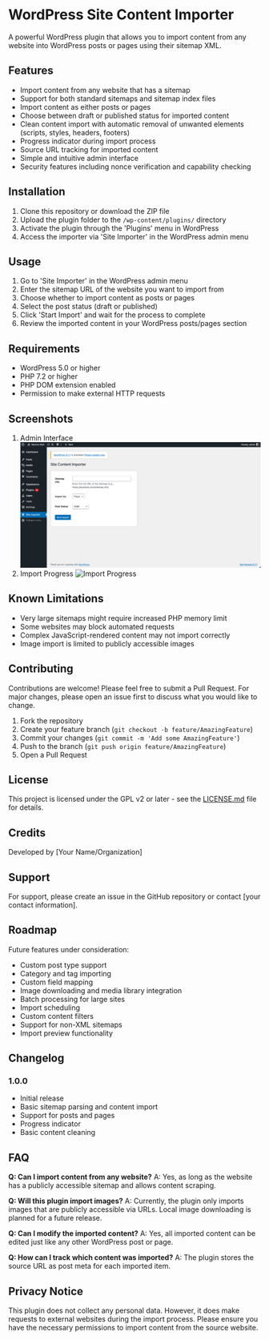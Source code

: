 # WordPress Site Content Importer

A powerful WordPress plugin that allows you to import content from any website into WordPress posts or pages using their sitemap XML.

## Features

- Import content from any website that has a sitemap
- Support for both standard sitemaps and sitemap index files
- Import content as either posts or pages
- Choose between draft or published status for imported content
- Clean content import with automatic removal of unwanted elements (scripts, styles, headers, footers)
- Progress indicator during import process
- Source URL tracking for imported content
- Simple and intuitive admin interface
- Security features including nonce verification and capability checking

## Installation

1. Clone this repository or download the ZIP file
2. Upload the plugin folder to the `/wp-content/plugins/` directory
3. Activate the plugin through the 'Plugins' menu in WordPress
4. Access the importer via 'Site Importer' in the WordPress admin menu

## Usage

1. Go to 'Site Importer' in the WordPress admin menu
2. Enter the sitemap URL of the website you want to import from
3. Choose whether to import content as posts or pages
4. Select the post status (draft or published)
5. Click 'Start Import' and wait for the process to complete
6. Review the imported content in your WordPress posts/pages section

## Requirements

- WordPress 5.0 or higher
- PHP 7.2 or higher
- PHP DOM extension enabled
- Permission to make external HTTP requests

## Screenshots

1. Admin Interface
   ![Admin Interface](screenshots/admin-interface.png)
2. Import Progress
   ![Import Progress](screenshots/import-progress.png)

## Known Limitations

- Very large sitemaps might require increased PHP memory limit
- Some websites may block automated requests
- Complex JavaScript-rendered content may not import correctly
- Image import is limited to publicly accessible images

## Contributing

Contributions are welcome! Please feel free to submit a Pull Request. For major changes, please open an issue first to discuss what you would like to change.

1. Fork the repository
2. Create your feature branch (`git checkout -b feature/AmazingFeature`)
3. Commit your changes (`git commit -m 'Add some AmazingFeature'`)
4. Push to the branch (`git push origin feature/AmazingFeature`)
5. Open a Pull Request

## License

This project is licensed under the GPL v2 or later - see the [LICENSE.md](LICENSE.md) file for details.

## Credits

Developed by [Your Name/Organization]

## Support

For support, please create an issue in the GitHub repository or contact [your contact information].

## Roadmap

Future features under consideration:

- Custom post type support
- Category and tag importing
- Custom field mapping
- Image downloading and media library integration
- Batch processing for large sites
- Import scheduling
- Custom content filters
- Support for non-XML sitemaps
- Import preview functionality

## Changelog

### 1.0.0
- Initial release
- Basic sitemap parsing and content import
- Support for posts and pages
- Progress indicator
- Basic content cleaning

## FAQ

**Q: Can I import content from any website?**
A: Yes, as long as the website has a publicly accessible sitemap and allows content scraping.

**Q: Will this plugin import images?**
A: Currently, the plugin only imports images that are publicly accessible via URLs. Local image downloading is planned for a future release.

**Q: Can I modify the imported content?**
A: Yes, all imported content can be edited just like any other WordPress post or page.

**Q: How can I track which content was imported?**
A: The plugin stores the source URL as post meta for each imported item.

## Privacy Notice

This plugin does not collect any personal data. However, it does make requests to external websites during the import process. Please ensure you have the necessary permissions to import content from the source website.